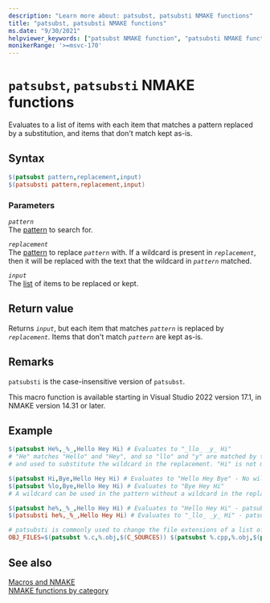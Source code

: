 ```yaml
---
description: "Learn more about: patsubst, patsubsti NMAKE functions"
title: "patsubst, patsubsti NMAKE functions"
ms.date: "9/30/2021"
helpviewer_keywords: ["patsubst NMAKE function", "patsubsti NMAKE function", "NMAKE function, patsubst", "NMAKE function, patsubsti"]
monikerRange: '>=msvc-170'
---
```

# `patsubst`, `patsubsti` NMAKE functions

Evaluates to a list of items with each item that matches a pattern replaced by a substitution, and items that don't match kept as-is.

## Syntax

```makefile
$(patsubst pattern,replacement,input)
$(patsubsti pattern,replacement,input)
```

### Parameters

*`pattern`*\
The [pattern](using-an-nmake-macro.md#function-pattern-syntax) to search for.

*`replacement`*\
The [pattern](using-an-nmake-macro.md#function-pattern-syntax) to replace *`pattern`* with. If a wildcard is present in *`replacement`*, then it will be replaced with the text that the wildcard in *`pattern`* matched.

*`input`*\
The [list](using-an-nmake-macro.md#function-list-syntax) of items to be replaced or kept.

## Return value

Returns *`input`*, but each item that matches *`pattern`* is replaced by *`replacement`*. Items that don't match *`pattern`* are kept as-is.

## Remarks

`patsubsti` is the case-insensitive version of `patsubst`.

This macro function is available starting in Visual Studio 2022 version 17.1, in NMAKE version 14.31 or later.

## Example

```makefile
$(patsubst He%,_%_,Hello Hey Hi) # Evaluates to "_llo_ _y_ Hi"
# "He" matches "Hello" and "Hey", and so "llo" and "y" are matched by the wildcard
# and used to substitute the wildcard in the replacement. "Hi" is not matched and so is kept as-is

$(patsubst Hi,Bye,Hello Hey Hi) # Evaluates to "Hello Hey Bye" - No wildcard is required
$(patsubst %lo,Bye,Hello Hey Hi) # Evaluates to "Bye Hey Hi"
# A wildcard can be used in the pattern without a wildcard in the replacement

$(patsubst he%,_%_,Hello Hey Hi) # Evaluates to "Hello Hey Hi" - patsubst is case-sensitive, so no substitutions performed
$(patsubsti he%,_%_,Hello Hey Hi) # Evaluates to "_llo_ _y_ Hi" - patsubsti is case-insensitive

# patsubsti is commonly used to change the file extensions of a list of files
OBJ_FILES=$(patsubst %.c,%.obj,$(C_SOURCES)) $(patsubst %.cpp,%.obj,$(patsubst %.cxx,%.obj,$(CPP_SOURCES)))
```

## See also

[Macros and NMAKE](macros-and-nmake.md)\
[NMAKE functions by category](using-an-nmake-macro.md#functions-by-category)

